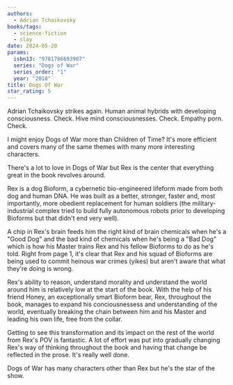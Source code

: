 ```yaml
---
authors:
  - Adrian Tchaikovsky
books/tags:
  - science-fiction
  - slay
date: 2024-05-20
params:
  isbn13: "9781786693907"
  series: "Dogs of War"
  series_order: "1"
  year: "2018"
title: Dogs Of War
star_rating: 5
---
```


Adrian Tchaikovsky strikes again. Human animal hybrids with developing consciousness. Check. Hive mind consciousnesses. Check. Empathy porn.  Check.

I might enjoy Dogs of War more than Children of Time? It's more efficient and covers many of the same themes with many more interesting characters.

<!--more-->

There's a lot to love in Dogs of War but Rex is the center that everything great in the book revolves around.

Rex is a dog Bioform, a cybernetic bio-engineered lifeform made from both dog and human DNA. He was built as a better, stronger, faster and, most importantly, more obedient replacement for human soldiers (the military-industrial complex tried to build fully autonomous robots prior to developing Bioforms but that didn't end very well).

A chip in Rex's brain feeds him the right kind of brain chemicals when he's a "Good Dog" and the bad kind of chemicals when he's being a "Bad Dog" which is how his Master trains Rex and his fellow Bioforms to do as he's told. Right from page 1, it's clear that Rex and his squad of Bioforms are being used to commit heinous war crimes (yikes) but aren't aware that what they're doing is wrong.

Rex's ability to reason, understand morality and understand the world around him is relatively low at the start of the book. With the help of his friend Honey, an exceptionally smart Bioform bear, Rex, throughout the book, manages to expand his conciousnessess and understanding of the world, eventually breaking the chain between him and his Master and leading his own life, free from the collar.

Getting to see this transformation and its impact on the rest of the world from Rex's POV is fantastic. A lot of effort was put into gradually changing Rex's way of thinking throughout the book and having that change be reflected in the prose. It's really well done.

Dogs of War has many characters other than Rex but he's the star of the show.


